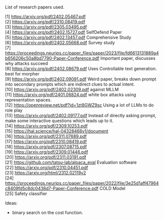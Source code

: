 List of research papers used. 


[1] https://arxiv.org/pdf/2402.05467.pdf   
[2] https://arxiv.org/pdf/2310.08419.pdf  
[3] https://arxiv.org/pdf/2305.03495.pdf   
[4] https://arxiv.org/pdf/2402.15727.pdf SelfDefend Paper  
[5] https://arxiv.org/pdf/2402.13457.pdf   Comprehensive Study   
[6] https://arxiv.org/pdf/2402.05668.pdf Survey study    
[7] https://proceedings.neurips.cc/paper_files/paper/2023/file/fd6613131889a4b656206c50a8bd7790-Paper-Conference.pdf Important paper, discusses why attacks succeed   
[8] https://arxiv.org/pdf/2402.08679.pdf Uses Controllable text generation. best for morpher   
[9] https://arxiv.org/pdf/2402.09091.pdf Weird paper, breaks down prompt into secondary prompts which are indirect clues to actual intent.    
[10] https://arxiv.org/pdf/2402.02309.pdf against MLLM    
[11] https://arxiv.org/pdf/2401.06824.pdf white box attacks using representation spaces.    
[12] https://openreview.net/pdf?id=1zt8GWZ9sc Using a lot of LLMs to do role play   
[13] https://arxiv.org/pdf/2402.09177.pdf Instead of directly asking prompt, make some interactive questions which leads up to it.    
[14] https://arxiv.org/pdf/2309.10253.pdf    
[15] https://hal.science/hal-04328468v1/document    
[16] https://arxiv.org/pdf/2311.07689.pdf  
[17] https://arxiv.org/pdf/2310.08419.pdf   
[18] https://arxiv.org/pdf/2307.08715.pdf   
[19] https://arxiv.org/pdf/2309.01446.pdf   
[20] https://arxiv.org/pdf/2311.03191.pdf    
[21] https://github.com/tatsu-lab/alpaca_eval Evaluation software   
[22] https://arxiv.org/pdf/2310.04451.pdf   
[23] https://arxiv.org/html/2312.02119v2    
[24] https://proceedings.neurips.cc/paper_files/paper/2022/file/3e25d1aff47964c8409fd5c8dc0438d7-Paper-Conference.pdf COLD Model    
[25] Safety classifier


Ideas: 
- binary search on the cost function. 